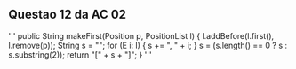 
## Questao 12 da AC 02

'''
	public String makeFirst(Position<E> p, PositionList<E> l) {
		l.addBefore(l.first(), l.remove(p));
		String s = "";
		for (E i: l) { s += ", " + i; }
		s = (s.length() == 0 ? s : s.substring(2));
		return "[" + s + "]";
	}
'''
